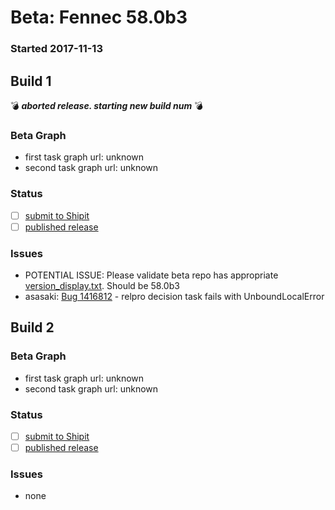 # Beta: Fennec 58.0b3

### Started 2017-11-13

## Build 1
:bomb: _**aborted release. starting new build num**_ :bomb:


### Beta Graph
- first task graph url: unknown
- second task graph url: unknown

### Status
- [ ] [submit to Shipit](https://wiki.mozilla.org/Release:Release_Automation_on_Mercurial:Starting_a_Release#Submit_to_Ship_It)
- [ ] [published release](https://github.com/mozilla/releasewarrior/blob/master/how-tos/fennec-temp-relpro.md#publish-release)

### Issues
- POTENTIAL ISSUE: Please validate beta repo has appropriate [version_display.txt](https://hg.mozilla.org/releases/mozilla-beta/file/default/browser/config/version_display.txt). Should be 58.0b3
- asasaki: [Bug 1416812](https://bugzil.la/1416812) - relpro decision task fails with UnboundLocalError
## Build 2


### Beta Graph
- first task graph url: unknown
- second task graph url: unknown

### Status
- [ ] [submit to Shipit](https://wiki.mozilla.org/Release:Release_Automation_on_Mercurial:Starting_a_Release#Submit_to_Ship_It)
- [ ] [published release](https://github.com/mozilla/releasewarrior/blob/master/how-tos/fennec-temp-relpro.md#publish-release)

### Issues
- none
